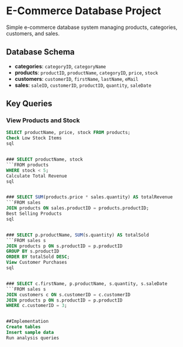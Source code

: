 # E-Commerce Database Project

Simple e-commerce database system managing products, categories, customers, and sales.

## Database Schema

- **categories**: `categoryID`, `categoryName`
- **products**: `productID`, `productName`, `categoryID`, `price`, `stock`
- **customers**: `customerID`, `firstName`, `lastName`, `eMail`
- **sales**: `saleID`, `customerID`, `productID`, `quantity`, `saleDate`

## Key Queries

### View Products and Stock
```sql
SELECT productName, price, stock FROM products;
Check Low Stock Items
sql


### SELECT productName, stock 
```FROM products 
WHERE stock < 5;
Calculate Total Revenue
sql


### SELECT SUM(products.price * sales.quantity) AS totalRevenue
```FROM sales
JOIN products ON sales.productID = products.productID;
Best Selling Products
sql


### SELECT p.productName, SUM(s.quantity) AS totalSold
```FROM sales s
JOIN products p ON s.productID = p.productID
GROUP BY s.productID
ORDER BY totalSold DESC;
View Customer Purchases
sql


### SELECT c.firstName, p.productName, s.quantity, s.saleDate
```FROM sales s
JOIN customers c ON s.customerID = c.customerID
JOIN products p ON s.productID = p.productID
WHERE c.customerID = 3;


##Implementation
Create tables
Insert sample data
Run analysis queries
